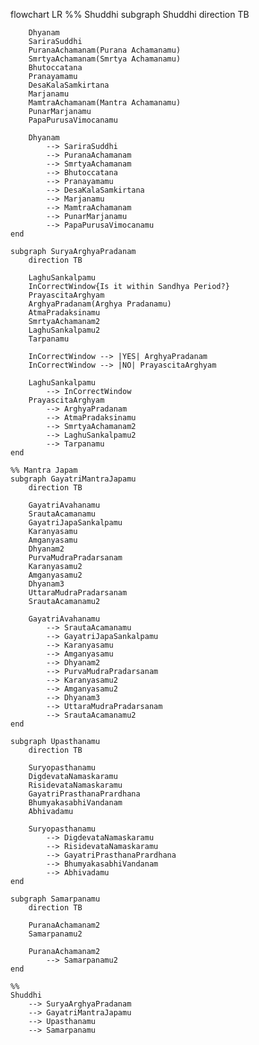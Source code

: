 flowchart LR
    %% Shuddhi
    subgraph Shuddhi
        direction TB

        Dhyanam
        SariraSuddhi
        PuranaAchamanam(Purana Achamanamu)
        SmrtyaAchamanam(Smrtya Achamanamu)
        Bhutoccatana
        Pranayamamu
        DesaKalaSamkirtana
        Marjanamu
        MamtraAchamanam(Mantra Achamanamu)
        PunarMarjanamu
        PapaPurusaVimocanamu

        Dhyanam 
            --> SariraSuddhi 
            --> PuranaAchamanam 
            --> SmrtyaAchamanam
            --> Bhutoccatana
            --> Pranayamamu
            --> DesaKalaSamkirtana
            --> Marjanamu
            --> MamtraAchamanam
            --> PunarMarjanamu
            --> PapaPurusaVimocanamu
    end

    subgraph SuryaArghyaPradanam
        direction TB

        LaghuSankalpamu
        InCorrectWindow{Is it within Sandhya Period?}
        PrayascitaArghyam
        ArghyaPradanam(Arghya Pradanamu)
        AtmaPradaksinamu
        SmrtyaAchamanam2
        LaghuSankalpamu2
        Tarpanamu

        InCorrectWindow --> |YES| ArghyaPradanam
        InCorrectWindow --> |NO| PrayascitaArghyam

        LaghuSankalpamu 
            --> InCorrectWindow
        PrayascitaArghyam 
            --> ArghyaPradanam
            --> AtmaPradaksinamu
            --> SmrtyaAchamanam2
            --> LaghuSankalpamu2
            --> Tarpanamu
    end

    %% Mantra Japam
    subgraph GayatriMantraJapamu
        direction TB

        GayatriAvahanamu
        SrautaAcamanamu
        GayatriJapaSankalpamu
        Karanyasamu
        Amganyasamu
        Dhyanam2
        PurvaMudraPradarsanam
        Karanyasamu2
        Amganyasamu2
        Dhyanam3
        UttaraMudraPradarsanam
        SrautaAcamanamu2

        GayatriAvahanamu 
            --> SrautaAcamanamu
            --> GayatriJapaSankalpamu
            --> Karanyasamu
            --> Amganyasamu
            --> Dhyanam2
            --> PurvaMudraPradarsanam
            --> Karanyasamu2
            --> Amganyasamu2
            --> Dhyanam3
            --> UttaraMudraPradarsanam
            --> SrautaAcamanamu2
    end

    subgraph Upasthanamu
        direction TB

        Suryopasthanamu
        DigdevataNamaskaramu
        RisidevataNamaskaramu
        GayatriPrasthanaPrardhana
        BhumyakasabhiVandanam
        Abhivadamu

        Suryopasthanamu
            --> DigdevataNamaskaramu
            --> RisidevataNamaskaramu
            --> GayatriPrasthanaPrardhana
            --> BhumyakasabhiVandanam
            --> Abhivadamu
    end

    subgraph Samarpanamu
        direction TB

        PuranaAchamanam2
        Samarpanamu2

        PuranaAchamanam2
            --> Samarpanamu2
    end

    %% 
    Shuddhi 
        --> SuryaArghyaPradanam 
        --> GayatriMantraJapamu 
        --> Upasthanamu
        --> Samarpanamu
